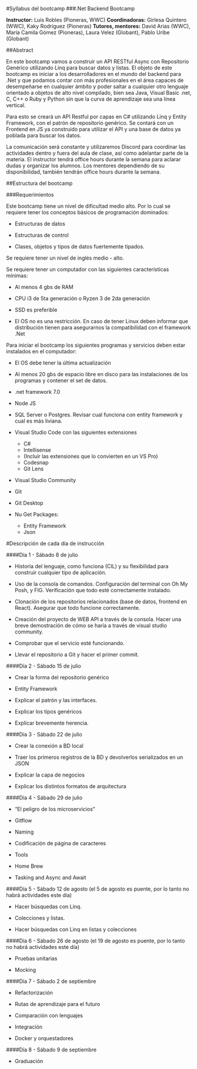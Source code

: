 #Syllabus del bootcamp
###.Net Backend Bootcamp

**Instructor:** Luis Robles (Pioneras, WWC)
**Coordinadoras:** Girlesa Quintero (WWC), Kaky Rodríguez (Pioneras)
**Tutores, mentores:** David Arias (WWC), María Camila Gómez (Pioneras), Laura Velez (Globant), Pablo Uribe (Globant)

##Abstract

En este bootcamp vamos a construir un API RESTful Async con Repositorio Genérico utilizando Linq para buscar datos y listas. El objeto de este bootcamp es iniciar a los desarrolladores en el mundo del backend para .Net y que podamos contar con más profesionales en el área capaces de desempeñarse en cualquier ámbito y poder saltar a cualquier otro lenguaje orientado a objetos de alto nivel compilado, bien sea Java, Visual Basic .net, C, C++ o Ruby y Python sin que la curva de aprendizaje sea una línea vertical.

Para esto se creará un API Restful por capas en C# utilizando Linq y Entity Framework, con el patrón de repositorio genérico. Se contará con un Frontend en JS ya construido para utilizar el API y una base de datos ya poblada para buscar los datos.

La comunicación será constante y utilizaremos Discord para coordinar las actividades dentro y fuera del aula de clase, así como adelantar parte de la materia. El instructor tendrá office hours durante la semana para aclarar dudas y organizar los alumnos. Los mentores dependiendo de su disponibilidad, también tendrán office hours durante la semana.

##Estructura del bootcamp

###Requerimientos

Este bootcamp tiene un nivel de dificultad medio alto. Por lo cual se requiere tener los conceptos básicos de programación dominados:

- Estructuras de datos

- Estructuras de control

- Clases, objetos y tipos de datos fuertemente tipados.


Se requiere tener un nivel de inglés medio - alto.

Se requiere tener un computador con las siguientes características mínimas:

- Al menos 4 gbs de RAM

- CPU i3 de 5ta generación o Ryzen 3 de 2da generación

- SSD es preferible

- El OS no es una restricción. En caso de tener Linux deben informar que distribución tienen para asegurarnos la compatibilidad con el framework .Net
 

Para iniciar el bootcamp los siguientes programas y servicios deben estar instalados en el computador:

- El OS debe tener la última actualización

- Al menos 20 gbs de espacio libre en disco para las instalaciones de los programas y contener el set de datos.

- .net framework 7.0 

- Node JS

- SQL Server o Postgres. Revisar cual funciona con entity framework y cual es más liviana.

- Visual Studio Code con las siguientes extensiones

    * C#
    * Intellisense
    * (Incluir las extensiones que lo convierten en un VS Pro)
    * Codesnap
    * Git Lens

- Visual Studio Community

- Git

- Git Desktop

- Nu Get Packages:

    * Entity Framework
    * Json

#Descripción de cada día de instrucción


####Día 1 - Sábado 8 de julio

- Historia del lenguaje, como funciona (CIL) y su flexibilidad para construir cualquier tipo de aplicación.

- Uso de la consola de comandos. Configuración del terminal con Oh My Posh, y FIG. Verificación que todo esté correctamente instalado.

- Clonación de los repositorios relacionados (base de datos, frontend en React). Asegurar que todo funcione correctamente.

- Creación del proyecto de WEB API a través de la consola. Hacer una breve demostración de cómo se haría a través de visual studio community.

- Comprobar que el servicio esté funcionando.

- Llevar el repositorio a Git y hacer el primer commit.

####Día 2 - Sábado 15 de julio

- Crear la forma del repositorio genérico

- Entity Framework

- Explicar el patrón y las interfaces. 

- Explicar los tipos genéricos

- Explicar brevemente herencia.

####Día 3 - Sábado 22 de julio

- Crear la conexión a BD local

- Traer los primeros registros de la BD y devolverlos serializados en un JSON

- Explicar la capa de negocios

- Explicar los distintos formatos de arquitectura

####Día 4 - Sábado 29 de julio

- “El peligro de los microservicios”

- Gitflow

- Naming

- Codificación de página de caracteres

- Tools

- Home Brew

- Tasking and Async and Await

####Día 5 - Sábado 12 de agosto (el 5 de agosto es puente, por lo tanto no habrá actividades este día)

- Hacer búsquedas con Linq. 

- Colecciones y listas.

- Hacer búsquedas con Linq en listas y colecciones

####Día 6 - Sábado 26 de agosto (el 19 de agosto es puente, por lo tanto no habrá actividades este día)

- Pruebas unitarias

- Mocking

####Día 7 - Sábado 2 de septiembre

- Refactorización

- Rutas de aprendizaje para el futuro

- Comparación con lenguajes

- Integración

- Docker y orquestadores

####Día 8 - Sábado 9 de septiembre

- Graduación 